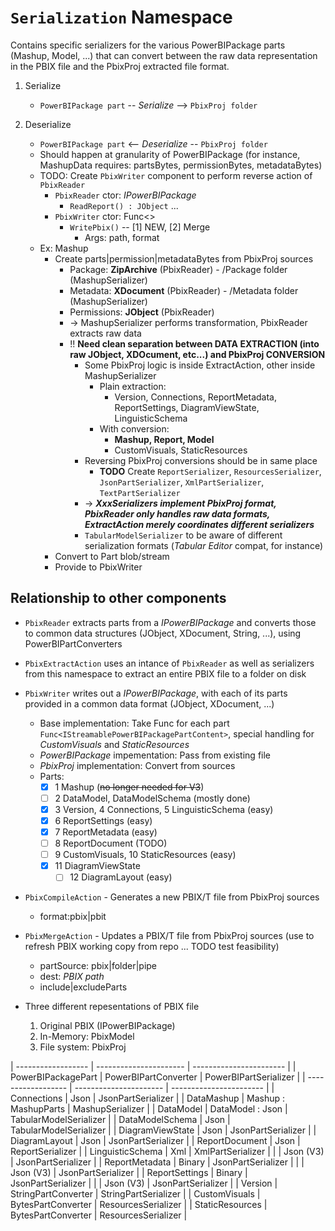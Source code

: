 # `Serialization` Namespace

Contains specific serializers for the various PowerBIPackage parts (Mashup, Model, ...) that can convert between the raw data representation in the PBIX file and the PbixProj extracted file format.

1. Serialize

   - `PowerBIPackage part` -- *Serialize* --> `PbixProj folder`

2. Deserialize

   - `PowerBIPackage part` <-- *Deserialize* -- `PbixProj folder`
   - Should happen at granularity of PowerBIPackage (for instance, MashupData requires: partsBytes, permissionBytes, metadataBytes)
   - TODO: Create `PbixWriter` component to perform reverse action of `PbixReader`
     - `PbixReader` ctor: *IPowerBIPackage*
       - `ReadReport() : JObject` ...
     - `PbixWriter` ctor: Func<>
       - `WritePbix()` -- [1] NEW, [2] Merge
         - Args: path, format
   - Ex: Mashup
     - Create parts|permission|metadataBytes from PbixProj sources
       - Package: **ZipArchive** (PbixReader) - /Package folder (MashupSerializer)
       - Metadata: **XDocument** (PbixReader) - /Metadata folder (MashupSerializer)
       - Permissions: **JObject** (PbixReader)
       - -> MashupSerializer performs transformation, PbixReader extracts raw data
       - !! **Need clean separation between DATA EXTRACTION (into raw JObject, XDOcument, etc...) and PbixProj CONVERSION**
         - Some PbixProj logic is inside ExtractAction, other inside MashupSerializer
           - Plain extraction:
             - Version, Connections, ReportMetadata, ReportSettings, DiagramViewState, LinguisticSchema
           - With conversion:
             - **Mashup, Report, Model**
             - CustomVisuals, StaticResources
         - Reversing PbixProj conversions should be in same place
           - **TODO** Create `ReportSerializer`, `ResourcesSerializer`, `JsonPartSerializer`, `XmlPartSerializer`, `TextPartSerializer`
         - -> ***XxxSerializers implement PbixProj format, PbixReader only handles raw data formats, ExtractAction merely coordinates different serializers***
         - `TabularModelSerializer` to be aware of different serialization formats (*Tabular Editor* compat, for instance)
     - Convert to Part blob/stream
     - Provide to PbixWriter

## Relationship to other components

- `PbixReader` extracts parts from a *IPowerBIPackage* and converts those to common data structures (JObject, XDocument, String, ...), using PowerBIPartConverters
- `PbixExtractAction` uses an intance of `PbixReader` as well as serializers from this namespace to extract an entire PBIX file to a folder on disk
- `PbixWriter` writes out a *IPowerBIPackage*, with each of its parts provided in a common data format (JObject, XDocument, ...)
  - Base implementation: Take Func for each part `Func<IStreamablePowerBIPackagePartContent>`, special handling for *CustomVisuals* and *StaticResources*
  - *PowerBIPackage* impementation: Pass from existing file
  - *PbixProj* implementation: Convert from sources
  - Parts:
    - [x] 1 Mashup (~~no longer needed for V3~~)
    - [ ] 2 DataModel, DataModelSchema (mostly done)
    - [x] 3 Version, 4 Connections, 5 LinguisticSchema (easy)
    - [x] 6 ReportSettings (easy)
    - [x] 7 ReportMetadata (easy)
    - [ ] 8 ReportDocument (TODO)
    - [ ] 9 CustomVisuals, 10 StaticResources (easy)
    - [x] 11 DiagramViewState
	  - [ ] 12 DiagramLayout (easy)
- `PbixCompileAction` - Generates a new PBIX/T file from PbixProj sources
  - format:pbix|pbit
- `PbixMergeAction` - Updates a PBIX/T file from PbixProj sources (use to refresh PBIX working copy from repo ... TODO test feasibility)
  - partSource: pbix|folder|pipe
  - dest: *PBIX path*
  - include|excludeParts

- Three different repesentations of PBIX file
  1. Original PBIX (IPowerBIPackage)
  2. In-Memory: PbixModel
  3. File system: PbixProj

| ------------------ | ---------------------- | ----------------------- |
| PowerBIPackagePart |  PowerBIPartConverter  |  PowerBIPartSerializer  |
| ------------------ | ---------------------- | ----------------------- |
| Connections        | Json                   | JsonPartSerializer      |
| DataMashup         | Mashup : MashupParts   | MashupSerializer        |
| DataModel          | DataModel : Json       | TabularModelSerializer  |
| DataModelSchema    | Json                   | TabularModelSerializer  |
| DiagramViewState   | Json                   | JsonPartSerializer      |
| DiagramLayout      | Json                   | JsonPartSerializer      |
| ReportDocument     | Json                   | ReportSerializer        |
| LinguisticSchema   | Xml                    | XmlPartSerializer       |
|                    | Json (V3)              | JsonPartSerializer      |
| ReportMetadata     | Binary<ReportMetadata> | JsonPartSerializer      |
|                    | Json (V3)              | JsonPartSerializer      |
| ReportSettings     | Binary<ReportSettings> | JsonPartSerializer      |
|                    | Json (V3)              | JsonPartSerializer      |
| Version            | StringPartConverter    | StringPartSerializer    |
| CustomVisuals      | BytesPartConverter     | ResourcesSerializer     |
| StaticResources    | BytesPartConverter     | ResourcesSerializer     |
